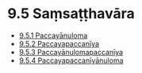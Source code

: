 

# 9.5 Saṃsaṭṭhavāra

* [9.5.1 Paccayānuloma](9.5/9.5.1.md)
* [9.5.2 Paccayapaccanīya](9.5/9.5.2.md)
* [9.5.3 Paccayānulomapaccanīya](9.5/9.5.3.md)
* [9.5.4 Paccayapaccanīyānuloma](9.5/9.5.4.md)




